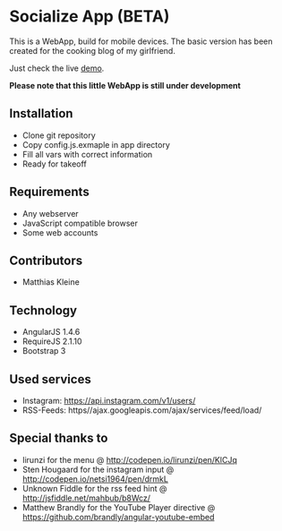 # Socialize App (BETA)

This is a WebApp, build for mobile devices. The basic version has been created for the cooking blog of my girlfriend.

Just check the live [demo](http://app.elegant-kochen.de/).

**Please note that this little WebApp is still under development**

## Installation

- Clone git repository
- Copy config.js.exmaple in app directory
- Fill all vars with correct information
- Ready for takeoff

## Requirements

- Any webserver
- JavaScript compatible browser
- Some web accounts

## Contributors

- Matthias Kleine

## Technology

- AngularJS 1.4.6
- RequireJS 2.1.10
- Bootstrap 3

## Used services

- Instagram: https://api.instagram.com/v1/users/
- RSS-Feeds: https//ajax.googleapis.com/ajax/services/feed/load/

## Special thanks to

- lirunzi for the menu @ http://codepen.io/lirunzi/pen/KlCJq
- Sten Hougaard for the instagram input @ http://codepen.io/netsi1964/pen/drmkL
- Unknown Fiddle for the rss feed hint @ http://jsfiddle.net/mahbub/b8Wcz/
- Matthew Brandly for the YouTube Player directive @ https://github.com/brandly/angular-youtube-embed